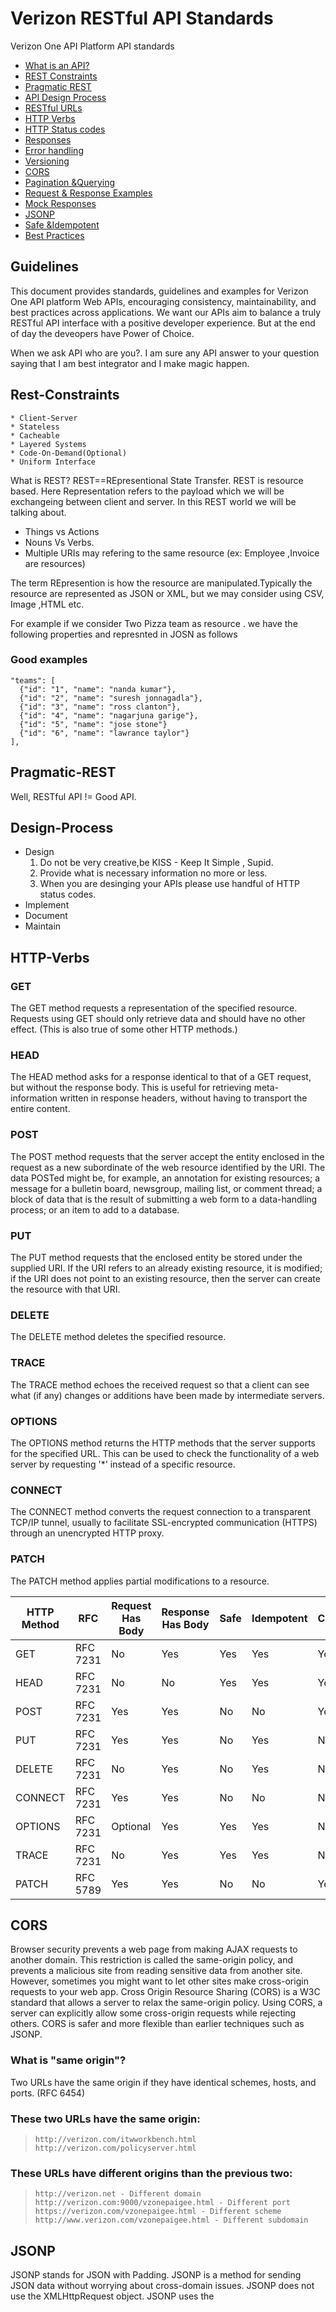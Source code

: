 # Verizon RESTful API Standards
Verizon One API Platform API standards 
* [What is an API?](#guidelines)
* [REST Constraints](#rest-constraints)
* [Pragmatic REST](#pragmatic-rest)
* [API Design Process](#design-process)
* [RESTful URLs](#restful-urls)
* [HTTP Verbs](#http-verbs)
* [HTTP Status codes](#http-statuscods)
* [Responses](#responses)
* [Error handling](#error-handling)
* [Versioning](#versions)
* [CORS](#cors)
* [Pagination &Querying](#record-limits)
* [Request & Response Examples](#request--response-examples)
* [Mock Responses](#mock-responses)
* [JSONP](#jsonp)
* [Safe &Idempotent](#safe-idempotent)
* [Best Practices](#best-practices)

## Guidelines

This document provides standards, guidelines and examples for Verizon One API platform Web APIs, encouraging consistency, maintainability, and best practices across applications. We want our APIs aim to balance a truly RESTful API interface with a positive developer experience. But at the end of day the deveopers have Power of Choice. 

When we ask API who are you?. I am sure any API answer to your question saying that I am best integrator and I make magic happen.

## Rest-Constraints
    * Client-Server
    * Stateless
    * Cacheable 
    * Layered Systems
    * Code-On-Demand(Optional)
    * Uniform Interface 

What is REST?
REST==REpresentional State Transfer. REST is resource based. Here Representation refers to the payload which we will be exchangeing  between client and server. In this REST world we will be talking about. 
 * Things vs Actions
 * Nouns Vs Verbs.
 * Multiple URIs may refering to the same resource (ex: Employee ,Invoice are resources)

The term REpresention is how the resource are manipulated.Typically the resource are represented as JSON or XML, but we may consider using CSV, Image ,HTML etc. 

For example if we consider Two Pizza team as resource . we have the following properties and represnted in JOSN as follows 

### Good examples

    "teams": [
      {"id": "1", "name": "nanda kumar"},
      {"id": "2", "name": "suresh jonnagadla"},
      {"id": "3", "name": "ross clanton"},
      {"id": "4", "name": "nagarjuna garige"},
      {"id": "5", "name": "jose stone"}
      {"id": "6", "name": "lawrance taylor"}
    ],

## Pragmatic-REST
Well, RESTful API != Good API. 

## Design-Process
 * Design
   1) Do not be very creative,be KISS - Keep It Simple , Supid. 
   2) Provide what is necessary information no more or less.
   3) When you are desinging your APIs please use handful of HTTP status codes.
 * Implement 
 * Document
 * Maintain 
## HTTP-Verbs

### GET
The GET method requests a representation of the specified resource. Requests using GET should only retrieve data and should have no other effect. (This is also true of some other HTTP methods.)
### HEAD
The HEAD method asks for a response identical to that of a GET request, but without the response body. This is useful for retrieving meta-information written in response headers, without having to transport the entire content.
### POST
The POST method requests that the server accept the entity enclosed in the request as a new subordinate of the web resource identified by the URI. The data POSTed might be, for example, an annotation for existing resources; a message for a bulletin board, newsgroup, mailing list, or comment thread; a block of data that is the result of submitting a web form to a data-handling process; or an item to add to a database.
### PUT
The PUT method requests that the enclosed entity be stored under the supplied URI. If the URI refers to an already existing resource, it is modified; if the URI does not point to an existing resource, then the server can create the resource with that URI.
### DELETE
The DELETE method deletes the specified resource.
### TRACE
The TRACE method echoes the received request so that a client can see what (if any) changes or additions have been made by intermediate servers.
### OPTIONS
The OPTIONS method returns the HTTP methods that the server supports for the specified URL. This can be used to check the functionality of a web server by requesting '*' instead of a specific resource.
### CONNECT
The CONNECT method converts the request connection to a transparent TCP/IP tunnel, usually to facilitate SSL-encrypted communication (HTTPS) through an unencrypted HTTP proxy.
### PATCH
The PATCH method applies partial modifications to a resource.


|HTTP Method |	RFC	    |  Request Has Body	|Response Has Body|	Safe|	Idempotent	|Cacheable|
|------------|-----------|-------------------|-----------------|------|-------------|---------|
|GET	       |  RFC 7231 |	   No             |	Yes          |     Yes |	   Yes |	   Yes|
|HEAD	       |  RFC 7231 |	   No	            |  No           |  	Yes|	   Yes	 |  Yes|
|POST	       |  RFC 7231 |	   Yes	         |   Yes	       |     No |   	No     |Yes|
|PUT	       | RFC 7231	 |    Yes	         |   Yes	       |     No  |     Yes  | 	No|
|DELETE	    |  RFC 7231 |	   No             |	Yes	       |     No  |  	Yes   |	No|
|CONNECT	    |  RFC 7231 |	   Yes	         |   Yes         |   	No   |    No    |	No|
|OPTIONS	    |  RFC 7231 |	   Optional       |	Yes	       |     Yes |     Yes  |    No|
|TRACE	    |  RFC 7231 |	   No	            |   Yes         |   	Yes  | 	Yes   |	No|
|PATCH	    |  RFC 5789 |	   Yes	         |   Yes         |      No |      No  |  	Yes|

## CORS
Browser security prevents a web page from making AJAX requests to another domain. This restriction is called the same-origin policy, and prevents a malicious site from reading sensitive data from another site. However, sometimes you might want to let other sites make cross-origin requests to your web app.
Cross Origin Resource Sharing (CORS) is a W3C standard that allows a server to relax the same-origin policy. Using CORS, a server can explicitly allow some cross-origin requests while rejecting others. CORS is safer and more flexible than earlier techniques such as JSONP.

### What is "same origin"?
Two URLs have the same origin if they have identical schemes, hosts, and ports. (RFC 6454)

### These two URLs have the same origin:
>     http://verizon.com/itwworkbench.html
>     http://verizon.com/policyserver.html
### These URLs have different origins than the previous two:
>     http://verizon.net - Different domain
>     http://verizon.com:9000/vzonepaigee.html - Different port
>     https://verizon.com/vzonepaigee.html - Different scheme
>     http://www.verizon.com/vzonepaigee.html - Different subdomain

## JSONP
JSONP stands for JSON with Padding.
JSONP is a method for sending JSON data without worrying about cross-domain issues.
JSONP does not use the XMLHttpRequest object.
JSONP uses the <script> tag instead.

Requesting a file from another domain can cause problems, due to cross-domain policy.
Requesting an external script from another domain does not have this problem.
JSONP uses this advantage, and request files using the the script tag instead of the XMLHttpRequest object.

## Safe-Idempotent

Idempotence, in programming and mathematics, is a property of some operations such that no matter how many times you execute them, you achieve the same result

| HTTP Method	| Idempotent |	Safe |
|--------------|------------|------|
| OPTIONS	   |   yes	    |  yes |
| GET	         |   yes	    |  yes | 
| HEAD	      |   yes	    |  yes |
| PUT	         |   yes	    |  no  |
| POST	      |   no	    |  no  |
| DELETE	      |   yes      |	 no  |
| PATCH	      |   no	    |  no  |

## Implementing safe methods
In HTTP, safe methods are not expected to cause side effects. Clients can send requests with safe methods without worrying about causing unintended side effects. To provide this guarantee, implement safe methods as read-only operations.

Safety does not mean that the server must return the same response every time. It just means that the client can make a request knowing that it is not going to change the state of the resource. For instance, both the following requests may be safe:

### First request
>     GET /quote?symb=VZ HTTP/1.1
>     Host: www.sreenistock.com

>     HTTP/1.1 200 OK
>     Content-Type: text/plain;charset=UTF-8
>     48.96
### Second request 10 minutes later
>     GET /quote?symb=GOOG HTTP/1.1
>     Host: www.sreenistock.com

>     HTTP/1.1 200 OK
>     Content-Type: text/plain;charset=UTF-8
>     416.10
### Idempotent methods
Its an mathematical term, an idempotent HTTP method is a HTTP method that can be called many times without different outcomes. It would not matter if the method is called only once, or ten times over. The result should be the same. Again, this only applies to the result, not the resource itself. This still can be manipulated (like an update-timestamp, provided this information is not shared in the (current) resource representation.

## Best-Practices 
### 1. Use Nouns but no Verbs

| HTTP METHOD | POST             | GET                 | PUT         | DELETE |
| ----------- | ---------------  | ------------------  | ----------- | ------ |
| CRUD OP     | CREATE           | READ                | UPDATE      | DELETE |
| /orders     | Create new orders| List all orders     | Bulk update | Delete all orders |
| /orders/1234| Error            | Show order 1234     | If exists, update order; If not, error | Delete order |

### Do not use verbs
>     /getAllOrders
>     /createOrder
>     /deleteAllOrders

### 2. GET method and query parameters should not alter the state
   Use PUT,PATCH,POST and DELETE methods instead of the GET method to alter the state.
   Use PUT, POST and DELETE methods  instead of the GET method to alter the state.
### Do not use GET for state changes:
>     GET /users/5018?activate or
>     GET /users/5018/activate
   
### 3. Use plural nouns.
Please Keep it simple and use only plural nouns for all resources. Donot mix singular and plurals.

>     /orders instead of /order
>     /users instead of /user
>     /teams instead of /team
>     /settings instead of /setting

### 4. Use HTTP headers for serialization formats[Content Negoeation].
Both, client and server, need to know which representation or format is used for the communication. The format has to be specified in the HTTP-Header.

Content-Type defines the request format.
Accept defines a list of acceptable response formats.

### 5. Use sub-resources for relations.
### 6. Provide filtering, sorting, field selection and paging for collections.
### 7. Handle Errors with HTTP status codes.

| HTTP Status Code   |  Short Description   |   Details
|--------------------|----------------------|----------------|
| 200                |   OK                 |  The request is successful.|
| 201| Created |A new resource is created.|
| 202| Accepted | The request has been accepted for processing.|
| 400| Bad Request| The request contained an error.|
| 401| Unauthorized Access was denied.| You may have entered your credentials incorrectly, or you might not have access to the requested | resource or operation|.
| 403| Forbidden |The request is for something forbidden. Authorization will not help.|
| 404| Not Found |The requested resource was not found.|
| 429| Too Many Requests| The user has sent too many requests in a given amount of time. The account is being rate limited.|
| 500| Internal Server Error | Your request could not be completed because there was a problem with the service.|
| 503| Service Unavailable| There's a problem with the service right now. Please try again later.|
     
### 9. Use error payloads
All exceptions should be mapped in an error payload. Here is an example how a JSON payload should look like.
>     {
>     "errors": [
>     {
>        "userMessage": "Sorry, the requested resource does not exist",
>        "internalMessage": "No order found in the database",
>        "code": 34,
>        "more info": "http://dev.verizon.com/api/v1/errors/12345"
>     }
>     ]
>     } 

### 8. Version your API
>     Never release an API without a version number.
>     Versions should be integers, not decimal numbers, prefixed with ‘v’.
>     For example: 
>     Good: v1, v2, v3
>     Bad: v-1.1, v1.2, 1.3
>     Maintain APIs at least one version back.




